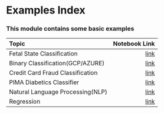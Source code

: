 # Examples Index

### This module contains some basic examples 
| Topic| Notebook Link | 
| :---        |        ---: |
| Fetal State Classification | [link](https://github.com/pycaret/pycaret/blob/master/examples/Fetal%20State%20Classification%20Tutorial%20-FSC101.ipynb)       | 
| Binary Classification(GCP/AZURE) | [link](https://github.com/pycaret/pycaret/blob/master/examples/GCP_AZURE_Binary_Classification_Tutorial_Level_Beginner_CLF101.ipynb) |
| Credit Card Fraud Classification| [link](https://github.com/pycaret/pycaret/blob/master/examples/Handling%20imbalanced%20dataset%20example(credit_card_fraud).ipynb)        | 
| PIMA Diabetics Classifier | [link](https://github.com/pycaret/pycaret/blob/master/examples/Pima%20Model.ipynb)        | 
| Natural Language Processing(NLP)   | [link](https://github.com/pycaret/pycaret/blob/master/examples/PyCaret%202%20NLP.ipynb)        | 
| Regression   | [link](https://github.com/pycaret/pycaret/blob/master/examples/PyCaret%202%20Regression.ipynb)  

